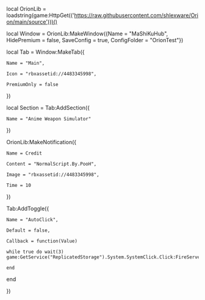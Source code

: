 local OrionLib = loadstring(game:HttpGet(('https://raw.githubusercontent.com/shlexware/Orion/main/source')))()

local Window = OrionLib:MakeWindow({Name = "MaShiKuHub", HidePremium = false, SaveConfig = true, ConfigFolder = "OrionTest"})

local Tab = Window:MakeTab({

	Name = "Main",

	Icon = "rbxassetid://4483345998",

	PremiumOnly = false

})

local Section = Tab:AddSection({

	Name = "Anime Weapon Simulator"

})

OrionLib:MakeNotification({

	Name = Credit

	Content = "NormalScript.By.PooH",

	Image = "rbxassetid://4483345998",

	Time = 10

})

Tab:AddToggle({

	Name = "AutoClick",

	Default = false,

	Callback = function(Value)

	while true do wait(3)	game:GetService("ReplicatedStorage").System.SystemClick.Click:FireServer()

	end    

end

})

